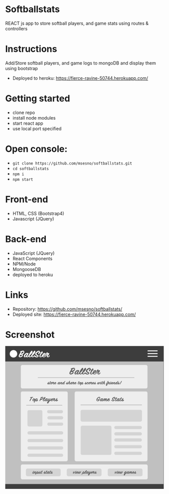 # Softballstats
REACT js app to store softball players, and game stats using routes & controllers

# Instructions
Add/Store softball players, and game logs to mongoDB and display them using bootstrap 
- Deployed to heroku: https://fierce-ravine-50744.herokuapp.com/

# Getting started
- clone repo
- install node modules
- start react app
- use local port specified

# Open console: 
- ```git clone https://github.com/msesno/softballstats.git``` <br>
- ```cd softballstats``` <br>
- ```npm i``` <br>
- ```npm start```

# Front-end
- HTML, CSS (Bootstrap4)
- Javascript (JQuery)

# Back-end
- JavaScript (JQuery)
- React Components
- NPM/Node
- MongooseDB  
- deployed to heroku

# Links
- Repository: https://github.com/msesno/softballstats/
- Deployed site: https://fierce-ravine-50744.herokuapp.com/

# Screenshot
<img src="/img/ss.png" style="width='50%'"> <br>